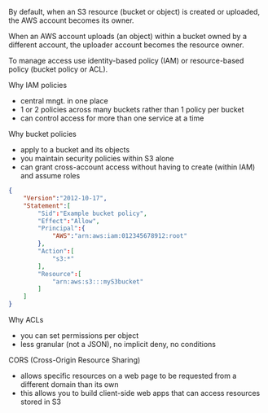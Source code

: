 By default, when an S3 resource (bucket or object) is created or uploaded, the AWS account becomes its owner.

When an AWS account uploads (an object) within a bucket owned by a different account, the uploader account becomes the resource owner.

To manage access use identity-based policy (IAM) or resource-based policy (bucket policy or ACL).

Why IAM policies
* central mngt. in one place
* 1 or 2 policies across many buckets rather than 1 policy per bucket
* can control access for more than one service at a time

Why bucket policies
* apply to a bucket and its objects
* you maintain security policies within S3 alone
* can grant cross-account access without having to create (within IAM) and assume roles

```json
{
    "Version":"2012-10-17",
    "Statement":[
        "Sid":"Example bucket policy",
        "Effect":"Allow",
        "Principal":{
            "AWS":"arn:aws:iam:012345678912:root"
        },
        "Action":[
            "s3:*"
        ],
        "Resource":[
            "arn:aws:s3:::myS3bucket"
        ]
    ]
}
```

Why ACLs
* you can set permissions per object
* less granular (not a JSON), no implicit deny, no conditions

CORS (Cross-Origin Resource Sharing)
* allows specific resources on a web page to be requested from a different domain than its own
* this allows you to build client-side web apps that can access resources stored in S3